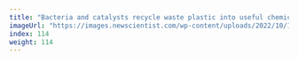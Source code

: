 ```yaml
---
title: "Bacteria and catalysts recycle waste plastic into useful chemicals"
imageUrl: "https://images.newscientist.com/wp-content/uploads/2022/10/13150447/SEI_129262540.jpg?width=600"
index: 114
weight: 114
---
```

